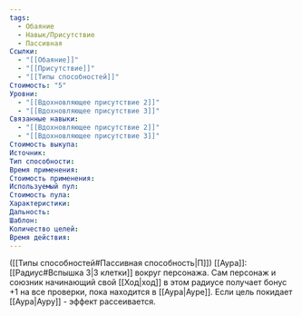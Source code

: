 ```yaml
---
tags:
  - Обаяние
  - Навык/Присутствие
  - Пассивная
Ссылки:
  - "[[Обаяние]]"
  - "[[Присутствие]]"
  - "[[Типы способностей]]"
Стоимость: "5"
Уровни:
  - "[[Вдохновляющее присутствие 2]]"
  - "[[Вдохновляющее присутствие 3]]"
Связанные навыки:
  - "[[Вдохновляющее присутствие 2]]"
  - "[[Вдохновляющее присутствие 3]]"
Стоимость выкупа:
Источник:
Тип способности:
Время применения:
Стоимость применения:
Используемый пул:
Стоимость пула:
Характеристики:
Дальность:
Шаблон:
Количество целей:
Время действия:
---
```

([[Типы способностей#Пассивная способность|П]]) [[Аура]]: [[Радиус#Вспышка 3|3 клетки]] вокруг персонажа. Сам персонаж и союзник начинающий свой [[Ход|ход]] в этом радиусе получает бонус +1 на все проверки, пока находится в [[Аура|Ауре]]. Если цель покидает [[Аура|Ауру]] - эффект рассеивается. 